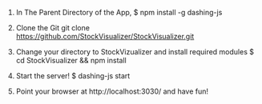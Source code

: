 1) In The Parent Directory of the App, 
$ npm install -g dashing-js

2) Clone the Git 
git clone  https://github.com/StockVisualizer/StockVisualizer.git

3) Change your directory to StockVizualizer and install required modules
$ cd StockVisualizer && npm install

4) Start the server!
$ dashing-js start

5) Point your browser at http://localhost:3030/ and have fun!
